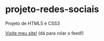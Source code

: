 # projeto-redes-sociais
 Projeto de HTML5 e CSS3

<a href="https://mitchelinoue.github.io/projeto-redes-sociais/" target="_blank">Visite meu site!</a> (dá para rolar o feed!)
